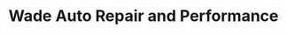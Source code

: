 ---
title: "Wade Auto Repair and Performance"
url: /uhrichsville/wade-auto-repair-and-performance/
shop: car repair
---